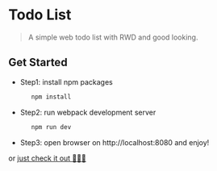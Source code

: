 # Todo List

> A simple web todo list with RWD and good looking.

## Get Started
- Step1: install npm packages 
  ```bash
     npm install
  ``` 

- Step2: run webpack development server
  ```bash
     npm run dev
  ``` 

- Step3: open browser on http://localhost:8080 and enjoy!

or [just check it out 🤘🤘🤘](https://todolist-944ed.firebaseapp.com)
